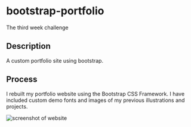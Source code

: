 # bootstrap-portfolio

The third week challenge

## Description

A custom portfolio site using bootstrap.

## Process

I rebuilt my portfolio website using the Bootstrap CSS Framework. I have included custom demo fonts and images of my previous illustrations and projects.

![screenshot of website](images/127.0.0.1_3000_bootstrap-portfolio_index.html.png)
